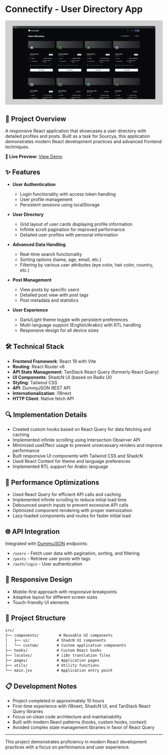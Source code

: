 # Connectify - User Directory App

![Connectify Screenshot](./public/screenshot.png)

## 📌 Project Overview

A responsive React application that showcases a user directory with detailed profiles and posts. Built as a task for Sourcya, this application demonstrates modern React development practices and advanced frontend techniques.

**🔗 Live Preview:** [View Demo](https://task-mo3bassia-mo3bassias-projects.vercel.app)

## ✨ Features

- **User Authentication**

  - Login functionality with access token handling
  - User profile management
  - Persistent sessions using localStorage

- **User Directory**

  - Grid layout of user cards displaying profile information
  - Infinite scroll pagination for improved performance
  - Detailed user profiles with personal information

- **Advanced Data Handling**

  - Real-time search functionality
  - Sorting options (name, age, email, etc.)
  - Filtering by various user attributes (eye color, hair color, country, etc.)

- **Post Management**

  - View posts by specific users
  - Detailed post view with post tags
  - Post metadata and statistics

- **User Experience**
  - Dark/Light theme toggle with persistent preferences
  - Multi-language support (English/Arabic) with RTL handling
  - Responsive design for all device sizes

## 🛠️ Technical Stack

- **Frontend Framework**: React 19 with Vite
- **Routing**: React Router v6
- **API State Management**: TanStack React Query (formerly React Query)
- **UI Components**: ShadcN UI (based on Radix UI)
- **Styling**: Tailwind CSS
- **API**: DummyJSON REST API
- **Internationalization**: i18next
- **HTTP Client**: Native fetch API

## 🔍 Implementation Details

- Created custom hooks based on React Query for data fetching and caching
- Implemented infinite scrolling using Intersection Observer API
- Minimized useEffect usage to prevent unnecessary renders and improve performance
- Built responsive UI components with Tailwind CSS and ShadcN
- Used React Context for theme and language preferences
- Implemented RTL support for Arabic language

## 🚀 Performance Optimizations

- Used React Query for efficient API calls and caching
- Implemented infinite scrolling to reduce initial load time
- Debounced search inputs to prevent excessive API calls
- Optimized component rendering with proper memoization
- Lazy-loaded components and routes for faster initial load

## 🌐 API Integration

Integrated with [DummyJSON](https://dummyjson.com) endpoints:

- `/users` - Fetch user data with pagination, sorting, and filtering
- `/posts` - Retrieve user posts with tags
- `/auth/login` - User authentication

## 📱 Responsive Design

- Mobile-first approach with responsive breakpoints
- Adaptive layout for different screen sizes
- Touch-friendly UI elements

## 🧰 Project Structure

```
src/
├── components/         # Reusable UI components
│   ├── ui/            # ShadcN UI components
│   └── custom/        # Custom application components
├── hooks/             # Custom React hooks
├── locales/           # i18n translation files
├── pages/             # Application pages
├── utils/             # Utility functions
└── main.jsx           # Application entry point
```

## 📋 Development Notes

- Project completed in approximately 10 hours
- First-time experience with i18next, ShadcN UI, and TanStack React Query libraries
- Focus on clean code architecture and maintainability
- Built with modern React patterns (hooks, custom hooks, context)
- Avoided complex state management libraries in favor of React Query

---

This project demonstrates proficiency in modern React development practices with a focus on performance and user experience.
